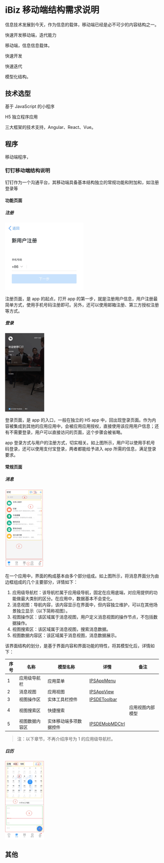 # iBiz 移动端结构需求说明

信息技术发展到今天，作为信息的载体，移动端已经是必不可少的内容结构之一。

快速开发移动端，迭代能力

移动端，信息信息载体。

快速开发

快速迭代

模型化结构。

## 技术选型

基于 JavaScript 的小程序

H5 独立程序应用

三大框架的技术支持，Angular、React、Vue。



## 程序

移动端程序，



### 钉钉移动端结构说明

钉钉作为一个沟通平台，其移动端具备基本结构独立的常规功能和附加和，如注册登录等

#### 功能页面

##### 注册

<img src="imgs/function-page/register.jpg" alt="注册页面" style="zoom: 25%;" />

注册页面，是 app  的起点，打开 app 的第一步，就是注册用户信息，用户注册最简单方式，使用手机号码注册即可。另外，还可以使用邮箱注册、第三方授权注册等方式。

##### 登录

<img src="imgs/function-page/login.jpg" alt="登录" style="zoom: 25%;" />

登录页面，是 app 的入口，一般在独立的 H5 app 中，回出现登录页面。作为内容被集成到其他的应用应用中，会被应用应用授权，直接使用该应用用户信息；还有不需要登录，用户可以直接访问的页面，这个步骤会被省略。

app 登录方式与用户的注册方式，切实相关。如上图所示，用户可以使用手机号码登录，还可以使用支付宝登录，两者都能给予进入 app 所需的信息，满足登录要求。



#### 常规页面 

##### 消息

<img src="imgs/general-page/app-info.jpg" alt="消息页面" style="zoom:25%;" />

在一个应用中，界面的构成基本由多个部分组成。如上图所示，将消息界面分为由边框组成的几个主要部分，详情如下：

1. 应用级导航栏：该导航栏属于应用级导航，固定在应用底端，对应用提供的功能做最大类别的区分。在应用中，数据基本不会变化。
2. 消息视图：导航内容，该内容显示在界面中，但内容独立维护，可以在其他场景独立显示（以下简称视图）。
3. 视图操作区：该区域属于消息视图，用户定义消息视图的操作节点，不包括数据操作。
4. 视图搜索区：该区域属于消息视图，搜索消息数据。
5. 视图数据内容区：该区域属于消息视图，消息数据展示。

该界面结构的划分，是基于界面内容和界面功能的特性，将其模型化后，详情如下：

| 序号 | 名称           | 模型名称               | 详情                                                         | 备注             |
| ---- | -------------- | ---------------------- | ------------------------------------------------------------ | ---------------- |
| 1    | 应用级导航栏   | 应用菜单               | [ IPSAppMenu](https://modelapi.ibizlab.cn/#/net/ibizsys/model/control/menu/IPSAppMenu) |                  |
| 2    | 消息视图       | 应用视图               | [ IPSAppView](https://modelapi.ibizlab.cn/#/net/ibizsys/model/app/view/IPSAppView) |                  |
| 3    | 视图操作区     | 实体工具栏控件         | [ IPSDEToolbar](https://modelapi.ibizlab.cn/#/net/ibizsys/model/control/toolbar/IPSDEToolbar) |                  |
| 4    | 视图搜索区     | 快捷搜索               |                                                              | 应用视图内部模型 |
| 5    | 视图数据内容区 | 实体移动端多项数据控件 | [ IPSDEMobMDCtrl](https://modelapi.ibizlab.cn/#/net/ibizsys/model/control/list/IPSDEMobMDCtrl) |                  |

> 注：以下章节，不再介绍序号为 1 的应用级导航栏。



##### 日历

<img src="imgs/general-page/app-calendar.jpg" alt="日历" style="zoom:25%;" />









## 其他





